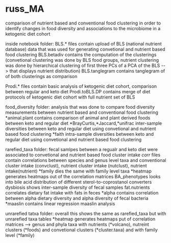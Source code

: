 # russ_MA
comparison of nutrient based and conventional food clustering in order to identify changes in food diversity and associations to the microbiome in a ketogenic diet cohort

inside notebook folder:
BLS.* files contain upload of BLS (national nutrient database) data that was used for generating convetional and nutrient based food clustering
BLS.betadiv contains the computation of the clusterings (convetional clustering was done by BLS food groups, 
nutrient clustering was done by hierarchical clustering of first three PCs of a PCA of the BLS --> that displays nutrient distribution)
BLS.tanglegram contains tanglegram of of both clusterings as comparison

Prodi.* files contain basic analysis of ketogenic diet cohort, comparison between regular and keto diet
Prodi.toBLS.DP contains merge of diet protocols of ketogenic diet cohort with full nutrient set of BLS

food_diversity folder:
analysis that was done to compare food diversity measurements between nutrient based and conventional food clustering 
*animal.plant contains comparison of animal and plant derived foods between keto and regular diet
*BrayCurtis,*Jaccard,*unifrac  inter-sample diversities between keto and regular diet using convetional and nutrient based food clustering
*faith intra-sample diversities between keto and regular diet using convetional and nutrient based food clustering

rarefied_taxa folder:
fecal samlpes between a regualr and keto diet were associated to convetional and nutrient based food cluster intake
*corr* files contain correlations between species and genus level taxa and conventional cluster intake (convclust), nutrient cluster intake (nutclust), nutrient intake(nutrient)
*family dies the same with family level taxa
*heatmap generates heatmaps out of the correlation matrices
BA_phenotypes looks into bile acid distribution of different sterol-to-coprostanol converters
dysbiosis shows inter-sample diversity of fecal samples
fat.nutrients correlates dietary fat intake with fats in feces
*alpha contains correlation between alpha dietary diversity and alpha diversity of fecal bacteria 
*maaslin contains linear regression maaslin analysis

unrarefied tatxa folder:
overall this shows the same as rarefied_taxa but with unrarefied taxa tables
*heatmap generates heatmaps put of correlation matrices --> genus and phyla taxa with nutrients (*volcano), nutreint clusters (*foods) and convetional clusters (*cluster.taxa)
and with family level (*family)
